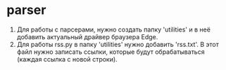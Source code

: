 # parser

1. Для работы с парсерами, нужно создать папку 'utilities' и в неё добавить актуальный драйвер браузера Edge.
2. Для работы rss.py в папку 'utilities' нужно добавить 'rss.txt'. В этот файл нужно записать ссылки, которые будут обрабатываться (каждая ссылка с новой строки).
